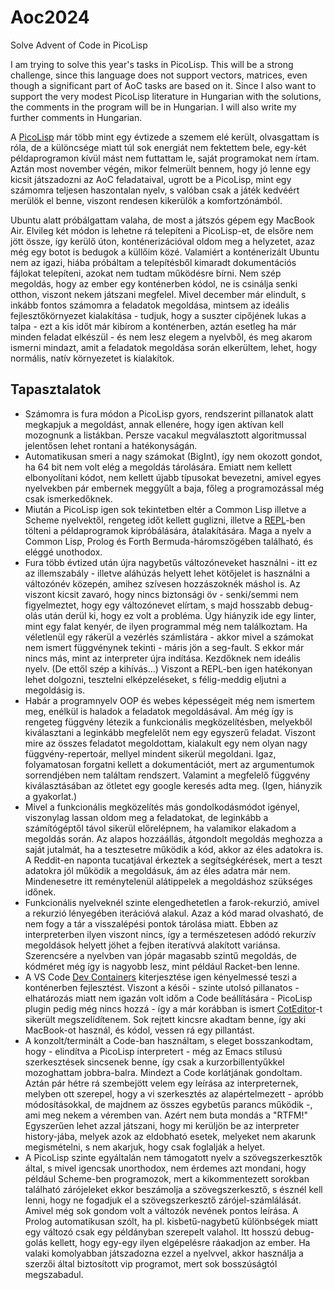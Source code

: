 # Aoc2024

Solve Advent of Code in PicoLisp

I am trying to solve this year's tasks in PicoLisp. This will be a strong challenge, since this language does not support vectors, matrices, even though a significant part of AoC tasks are based on it. Since I also want to support the very modest PicoLisp literature in Hungarian with the solutions, the comments in the program will be in Hungarian. I will also write my further comments in Hungarian.

A [PicoLisp](https://picolisp.com/) már több mint egy évtizede a szemem elé került, olvasgattam is róla, de a különcsége miatt túl sok energiát nem fektettem bele, egy-két példaprogramon kívül mást nem futtattam le, saját programokat nem írtam. Aztán most november végén, mikor felmerült bennem, hogy jó lenne egy kicsit játszadozni az AoC feladataival, ugrott be a PicoLisp, mint egy számomra teljesen haszontalan nyelv, s valóban csak a játék kedvéért merülök el benne, viszont rendesen kikerülök a komfortzónámból.

Ubuntu alatt próbálgattam valaha, de most a játszós gépem egy MacBook Air. Elvileg két módon is lehetne rá telepíteni a PicoLisp-et, de elsőre nem jött össze, így kerülő úton, konténerizációval oldom meg a helyzetet, azaz még egy botot is bedugok a küllőim közé. Valamiért a konténerizált Ubuntu nem az igazi, hiába próbáltam a telepítésből kimaradt dokumentációs fájlokat telepíteni, azokat nem tudtam működésre bírni. Nem szép megoldás, hogy az ember egy konténerben kódol, ne is csinálja senki otthon, viszont nekem játszani megfelel. Mivel december már elindult, s inkább fontos számomra a feladatok megoldása, mintsem az ideális fejlesztőkörnyezet kialakítása - tudjuk, hogy a suszter cipőjének lukas a talpa - ezt a kis időt már kibírom a konténerben, aztán esetleg ha már minden feladat elkészül - és nem lesz elegem a nyelvből, és meg akarom ismerni mindazt, amit a feladatok megoldása során elkerültem, lehet, hogy normális, natív környezetet is kialakítok.

## Tapasztalatok

* Számomra is fura módon a PicoLisp gyors, rendszerint pillanatok alatt megkapjuk a megoldást, annak ellenére, hogy igen aktívan kell mozognunk a listákban. Persze vacakul megválasztott algoritmussal jelentősen lehet rontani a hatékonyságán.
* Automatikusan smeri a nagy számokat (BigInt), így nem okozott gondot, ha 64 bit nem volt elég a megoldás tárolására. Emiatt nem kellett elbonyolítani kódot, nem kellett újabb típusokat bevezetni, amivel egyes nyelvekben pár embernek meggyűlt a baja, főleg a programozással még csak ismerkedőknek.
* Miután a PicoLisp igen sok tekintetben eltér a Common Lisp illetve a Scheme nyelvektől, rengeteg időt kellett guglizni, illetve a [REPL](https://en.wikipedia.org/wiki/Read–eval–print_loop)-ben tölteni a példaprogramok kipróbálására, átalakítására. Maga a nyelv a Common Lisp, Prolog és Forth Bermuda-háromszögében található, és eléggé unothodox.
* Fura több évtized után újra nagybetűs változóneveket használni - itt ez az illemszabály - illetve aláhúzás helyett lehet kötőjelet is használni a változónév közepén, amihez szívesen hozzászoknék máshol is. Az viszont kicsit zavaró, hogy nincs biztonsági öv - senki/semmi nem figyelmeztet, hogy egy változónevet elírtam, s majd hosszabb debug-olás után derül ki, hogy ez volt a probléma. Úgy hiányzik ide egy linter, mint egy falat kenyér, de ilyen programmal még nem találkoztam. Ha véletlenül egy rákerül a vezérlés számlistára - akkor mivel a számokat nem ismert függvénynek tekinti - máris jön a seg-fault. S ekkor már nincs más, mint az interpreter újra indítása. Kezdőknek nem ideális nyelv. (De ettől szép a kihívás...) Viszont a REPL-ben igen hatékonyan lehet dolgozni, tesztelni elképzeléseket, s félig-meddig eljutni a megoldásig is.
* Habár a programnyelv OOP és webes képességeit még nem ismertem meg, enélkül is haladok a feladatok megoldásával. Ám még így is rengeteg függvény létezik a funkcionális megközelítésben, melyekből kiválasztani a leginkább megfelelőt nem egy egyszerű feladat. Viszont mire az összes feladatot megoldottam, kialakult egy nem olyan nagy függvény-repertoár, mellyel mindent sikerül megoldani. Igaz, folyamatosan forgatni kellett a dokumentációt, mert az argumentumok sorrendjében nem találtam rendszert. Valamint a megfelelő függvény kiválasztásában az ötletet egy google keresés adta meg. (Igen, hiányzik a gyakorlat.)
* Mivel a funkcionális megközelítés más gondolkodásmódot igényel, viszonylag lassan oldom meg a feladatokat, de leginkább a számítógéptől távol sikerül előrelépnem, ha valamikor elakadom a megoldás során. Az alapos hozzáállás, átgondolt megoldás meghozza a saját jutalmát, ha a tesztesetre működik a kód, akkor az éles adatokra is. A Reddit-en naponta tucatjával érkeztek a segítségkérések, mert a teszt adatokra jól működik a megoldásuk, ám az éles adatra már nem. Mindenesetre itt reménytelenül alátippelek a megoldáshoz szükséges időnek.
* Funkcionális nyelveknél szinte elengedhetetlen a farok-rekurzió, amivel a rekurzió lényegében iterációvá alakul. Azaz a kód marad olvasható, de nem fogy a tár a visszalépési pontok tárolása miatt. Ebben az interpreterben ilyen viszont nincs, így a természetesen adódó rekurzív megoldások helyett jöhet a fejben iteratívvá alakított variánsa. Szerencsére a nyelvben van jópár magasabb szintű megoldás, de kódméret még így is nagyobb lesz, mint például Racket-ben lenne.
* A VS Code [Dev Containers](https://code.visualstudio.com/docs/devcontainers/containers) kiterjesztése igen kényelmessé teszi a konténerben fejlesztést. Viszont a késői - szinte utolsó pillanatos - elhatározás miatt nem igazán volt időm a Code beállítására - PicoLisp plugin pedig még nincs hozzá - így a már korábban is ismert [CotEditor](https://coteditor.com)-t sikerült megszelídítenem. Sok rejtett kincsre akadtam benne, így aki MacBook-ot használ, és kódol, vessen rá egy pillantást.
* A konzolt/terminált a Code-ban használtam, s eleget bosszankodtam, hogy - elindítva a PicoLisp interpretert - még az Emacs stílusú szerkesztések sincsenek benne, így csak a kurzorbillentyűkkel mozoghattam jobbra-balra. Mindezt a Code korlátjának gondoltam. Aztán pár hétre rá szembejött velem egy leírása az interpreternek, melyben ott szerepel, hogy a vi szerkesztés az alapértelmezett - apróbb módosításokkal, de majdnem az összes egybetűs parancs működik -, ami meg nekem a véremben van. Azért nem buta mondás a "RTFM!" Egyszerűen lehet azzal játszani, hogy mi kerüljön be az interpreter history-jába, melyek azok az eldobható esetek, melyeket nem akarunk megismételni, s nem akarjuk, hogy csak foglalják a helyet.
* A PicoLisp szinte egyáltalán nem támogatott nyelv a szövegszerkesztők által, s mivel igencsak unorthodox, nem érdemes azt mondani, hogy például Scheme-ben programozok, mert a kikommentezett sorokban található zárójeleket ekkor beszámolja a szövegszerkesztő, s észnél kell lenni, hogy ne fogadjuk el a szövegszerkesztő zárójel-számlálását. Amivel még sok gondom volt a változók nevének pontos leírása. A Prolog automatikusan szólt, ha pl. kisbetű-nagybetű különbségek miatt egy változó csak egy példányban szerepelt valahol. Itt hosszú debug-golás kellett, hogy egy-egy ilyen elgépelésre ráakadjon az ember. Ha valaki komolyabban játszadozna ezzel a nyelvvel, akkor használja a szerzői által biztosított vip programot, mert sok bosszúságtól megszabadul.
